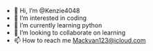 - 👋 Hi, I’m @Kenzie4048
- 👀 I’m interested in coding
- 🌱 I’m currently learning python
- 💞️ I’m looking to collaborate on learning 
- 📫 How to reach me Mackvan123@icloud.com

<!---
Kenzie4048/Kenzie4048 is a ✨ special ✨ repository because its `README.md` (this file) appears on your GitHub profile.
You can click the Preview link to take a look at your changes.
--->
